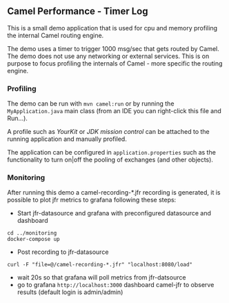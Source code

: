 ## Camel Performance - Timer Log

This is a small demo application that is used for cpu and memory profiling the
internal Camel routing engine.

The demo uses a timer to trigger 1000 msg/sec that gets routed by Camel.
The demo does not use any networking or external services. This is on purpose
to focus profiling the internals of Camel - more specific the routing engine.

### Profiling

The demo can be run with `mvn camel:run` or by running the `MyApplication.java`
main class (from an IDE you can right-click this file and Run...).

A profile such as _YourKit_ or _JDK mission control_ can be attached to
the running application and manually profiled.

The application can be configured in `application.properties` such as
the functionality to turn on|off the pooling of exchanges (and other objects).

### Monitoring

After running this demo a camel-recording-*.jfr recording is generated, it is possible to plot jfr metrics to grafana following these steps:

* Start jfr-datasource and grafana with preconfigured datasource and dashboard

```
cd ../monitoring
docker-compose up
```

* Post recording to jfr-datasource

```
curl -F "file=@/camel-recording-*.jfr" "localhost:8080/load"
```

* wait 20s so that grafana will poll metrics from jfr-datsource
* go to grafana `http://localhost:3000` dashboard camel-jfr to observe results (default login is admin/admin)